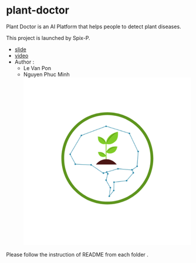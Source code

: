 # plant-doctor

Plant Doctor is an AI Platform that helps people to detect plant diseases.

This project is launched by Spix-P. 

* [slide](https://drive.google.com/file/d/1XK-1G2Gjv74u7LyApVCDoiaUw7AZSlI9/view?usp=sharing)
* [video](https://www.youtube.com/watch?v=JN1anI0hPfc&feature=youtu.be&fbclid=IwAR3YTUHXKP9sw0eHbtpW4WQruGLkmpguIG_MX5ZO8sioOXcRXBBm7nY340E) 
* Author :   
    * Le Van Pon 
    * Nguyen Phuc Minh
![logo_figure](./asset/logo.png)

Please follow the instruction of README from each folder .